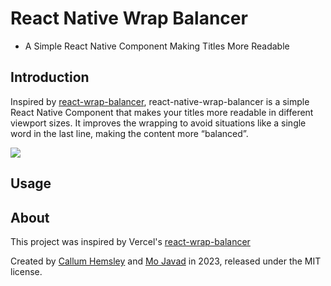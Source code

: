 # React Native Wrap Balancer
 - A Simple React Native Component Making Titles More Readable

## Introduction


Inspired by [react-wrap-balancer](https://react-wrap-balancer.vercel.app/), react-native-wrap-balancer is a simple React Native Component that makes your titles more readable in different viewport sizes. 
It improves the wrapping to avoid situations like a single word in the last line, making the content more “balanced”. 

![](.github/demo.gif)

## Usage

## About

This project was inspired by Vercel's [react-wrap-balancer](https://react-wrap-balancer.vercel.app/)

Created by [Callum Hemsley](https://twitter.com/hemsley_callum) and [Mo Javad](https://twitter.com/mo__javad) in 2023, released under the MIT license.
